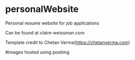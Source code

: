 # personalWebsite
Personal resume website for job applications

Can be found at claire-weissman.com


Template credit to Chetan Verma(https://chetanverma.com)




#images hosted using postimg
